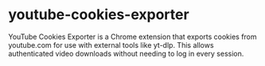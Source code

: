 # youtube-cookies-exporter
YouTube Cookies Exporter is a Chrome extension that exports cookies from youtube.com for use with external tools like yt-dlp. This allows authenticated video downloads without needing to log in every session.
